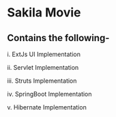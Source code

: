 # Sakila Movie

## Contains the following-

i. ExtJs UI Implementation

ii. Servlet Implementation

iii. Struts Implementation

iv. SpringBoot Implementation

v. Hibernate Implementation

